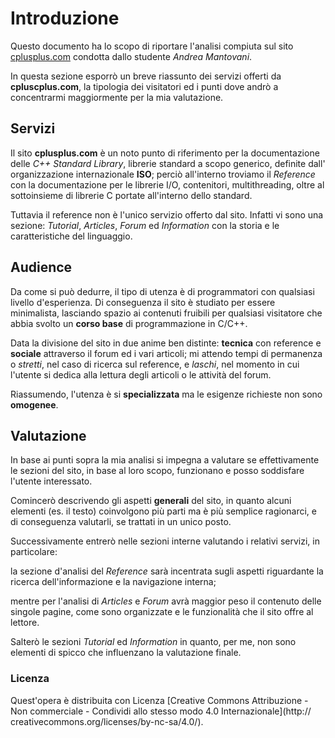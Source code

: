 # Introduzione
Questo documento ha lo scopo di riportare l'analisi compiuta sul sito
[cplusplus.com](http://www.cplusplus.com/) condotta dallo studente *Andrea 
Mantovani*.

In questa sezione esporrò un breve riassunto dei servizi offerti da 
**cpluscplus.com**, la tipologia dei visitatori ed i punti dove andrò a 
concentrarmi maggiormente per la mia valutazione.

## Servizi
Il sito **cplusplus.com** è un noto punto di riferimento per la documentazione
delle *C++ Standard Library*, librerie standard a scopo generico, definite dall'
organizzazione internazionale **ISO**; perciò all'interno troviamo il 
*Reference* con la documentazione per le librerie I/O, contenitori, 
multithreading, oltre al sottoinsieme di librerie C portate all'interno dello 
standard.

Tuttavia il reference non è l'unico servizio offerto dal sito. Infatti 
vi sono una sezione: *Tutorial*, *Articles*, *Forum* ed *Information* con la
storia e le caratteristiche del linguaggio.

## Audience
Da come si può dedurre, il tipo di utenza è di programmatori con qualsiasi 
livello d'esperienza. Di conseguenza il sito è studiato per essere minimalista,
lasciando spazio ai contenuti fruibili per qualsiasi visitatore che abbia 
svolto un **corso base** di programmazione in C/C++.

Data la divisione del sito in due anime ben distinte: **tecnica** 
con reference e **sociale** attraverso il forum ed i vari articoli; mi
attendo tempi di permanenza o *stretti*, nel caso di ricerca sul reference, e
*laschi*, nel momento in cui l'utente si dedica alla lettura degli articoli o le
attività del forum.

Riassumendo, l'utenza è si **specializzata** ma le esigenze richieste non sono 
**omogenee**.

## Valutazione
In base ai punti sopra la mia analisi si impegna a valutare se effettivamente 
le sezioni del sito, in base al loro scopo, funzionano e posso soddisfare 
l'utente interessato.

Comincerò descrivendo gli aspetti **generali** del sito, in quanto alcuni 
elementi (es. il testo) coinvolgono più parti ma è più semplice ragionarci, e di
conseguenza valutarli, se trattati in un unico posto.

Successivamente entrerò nelle sezioni interne valutando i relativi servizi, in
particolare:

la sezione d'analisi del *Reference* sarà incentrata sugli
aspetti riguardante la ricerca dell'informazione e la navigazione interna; 

mentre per l'analisi di *Articles* e *Forum* avrà maggior peso il contenuto
delle singole pagine, come sono organizzate e le funzionalità che il sito offre 
al lettore.

Salterò le sezioni *Tutorial* ed *Information* in quanto, per me, non sono 
elementi di spicco che influenzano la valutazione finale.

### Licenza
Quest'opera è distribuita con Licenza [Creative Commons Attribuzione - 
Non commerciale - Condividi allo stesso modo 4.0 Internazionale](http://
creativecommons.org/licenses/by-nc-sa/4.0/).

